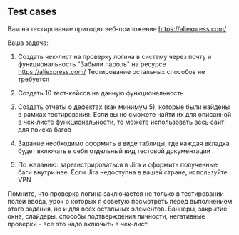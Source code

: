 ## Test cases

Вам на тестирование приходит веб-приложение https://aliexpress.com/



Ваша задача:

1. Создать чек-лист на проверку логина в систему через почту и функциональность "Забыли пароль" на ресурсе https://aliexpress.com/ Тестирование остальных способов не требуется

2. Создать 10 тест-кейсов на данную функциональность

3. Создать отчеты о дефектах (как минимум 5), которые были найдены в рамках тестирования. Если вы не сможете найти их для описанной в чек-листе функциональности, то можете использовать весь сайт для поиска багов

4. Задание необходимо оформить в виде таблицы, где каждая вкладка будет включать в себя отдельный вид тестовой документации

5. По желанию: зарегистрироваться в Jira и оформить полученные баги внутри нее. Если Jira недоступна в вашей стране, используйте VPN



Помните, что проверка логина заключается не только в тестировании полей ввода, урок о которых я советую посмотреть перед выполнением этого задания, но и для всех остальных элементов. Баннеры, закрытие окна, слайдеры, способы подтверждения личности, негативные проверки - все это надо включить в чек-лист.
